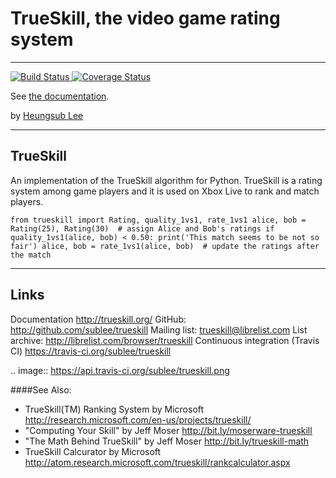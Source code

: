 # TrueSkill, the video game rating system
***
[![Build Status](https://img.shields.io/travis/sublee/trueskill.svg)
](https://travis-ci.org/sublee/trueskill)
[![Coverage Status](https://img.shields.io/coveralls/sublee/trueskill.svg)
](https://coveralls.io/r/sublee/trueskill)

See [the documentation](http://trueskill.org/).

by [Heungsub Lee](http://subl.ee/)

***
## TrueSkill

An implementation of the TrueSkill algorithm for Python.  TrueSkill is a rating
system among game players and it is used on Xbox Live to rank and match
players.

`from trueskill import Rating, quality_1vs1, rate_1vs1
alice, bob = Rating(25), Rating(30)  # assign Alice and Bob's ratings
if quality_1vs1(alice, bob) < 0.50:
print('This match seems to be not so fair')
alice, bob = rate_1vs1(alice, bob)  # update the ratings after the match`

***
## Links

Documentation
   http://trueskill.org/
GitHub:
   http://github.com/sublee/trueskill
Mailing list:
   trueskill@librelist.com
List archive:
   http://librelist.com/browser/trueskill
Continuous integration (Travis CI)
   https://travis-ci.org/sublee/trueskill

   .. image:: https://api.travis-ci.org/sublee/trueskill.png

####See Also:
- TrueSkill(TM) Ranking System by Microsoft
  <http://research.microsoft.com/en-us/projects/trueskill/>
- "Computing Your Skill" by Jeff Moser <http://bit.ly/moserware-trueskill>
- "The Math Behind TrueSkill" by Jeff Moser <http://bit.ly/trueskill-math>
- TrueSkill Calcurator by Microsoft
  <http://atom.research.microsoft.com/trueskill/rankcalculator.aspx>